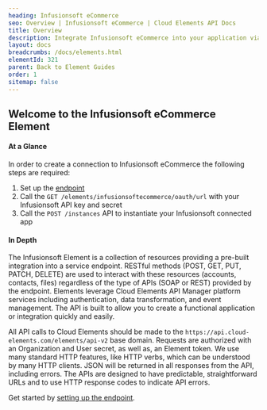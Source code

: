 ```yaml
---
heading: Infusionsoft eCommerce
seo: Overview | Infusionsoft eCommerce | Cloud Elements API Docs
title: Overview
description: Integrate Infusionsoft eCommerce into your application via the Cloud Elements APIs.
layout: docs
breadcrumbs: /docs/elements.html
elementId: 321
parent: Back to Element Guides
order: 1
sitemap: false
---
```


## Welcome to the Infusionsoft eCommerce Element


#### At a Glance

In order to create a connection to Infusionsoft eCommerce the following steps are required:

1. Set up the [endpoint](infusionsoft-ecommerce-endpoint-setup.html)
2. Call the `GET /elements/infusionsoftecommerce/oauth/url` with your Infusionsoft API key and secret
3. Call the `POST /instances` API to instantiate your Infusionsoft connected app

#### In Depth

The Infusionsoft Element is a collection of resources providing a pre-built integration into a service endpoint. RESTful methods (POST, GET, PUT, PATCH, DELETE) are used to interact with these resources (accounts, contacts, files) regardless of the type of APIs (SOAP or REST) provided by the endpoint. Elements leverage Cloud Elements API Manager platform services including authentication, data transformation, and event management.  The API is built to allow you to create a functional application or integration quickly and easily.

All API calls to Cloud Elements should be made to the `https://api.cloud-elements.com/elements/api-v2` base domain. Requests are authorized with an Organization and User secret, as well as, an Element token.  We use many standard HTTP features, like HTTP verbs, which can be understood by many HTTP clients. JSON will be returned in all responses from the API, including errors. The APIs are designed to have predictable, straightforward URLs and to use HTTP response codes to indicate API errors.

Get started by [setting up the endpoint](infusionsoft-ecommerce-endpoint-setup.html).
